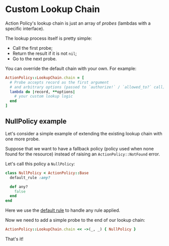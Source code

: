 # Custom Lookup Chain

Action Policy's lookup chain is just an array of _probes_ (lambdas with a specific interface).

The lookup process itself is pretty simple:

- Call the first probe;
- Return the result if it is not `nil`;
- Go to the next probe.

You can override the default chain with your own. For example:

```ruby
ActionPolicy::LookupChain.chain = [
  # Probe accepts record as the first argument
  # and arbitrary options (passed to `authorize!` / `allowed_to?` call)
  lambda do |record, **options|
    # your custom lookup logic
  end
]
```

## NullPolicy example

Let's consider a simple example of extending the existing lookup chain with one more probe.

Suppose that we want to have a fallback policy (policy used when none found for the resource) instead of raising an `ActionPolicy::NotFound` error.

Let's call this policy a `NullPolicy`:

```ruby
class NullPolicy < ActionPolicy::Base
  default_rule :any?

  def any?
    false
  end
end
```

Here we use the [default rule](aliases.md#default-rule) to handle any rule applied.

Now we need to add a simple probe to the end of our lookup chain:

```ruby
ActionPolicy::LookupChain.chain << ->(_, _) { NullPolicy }
```

That's it!
